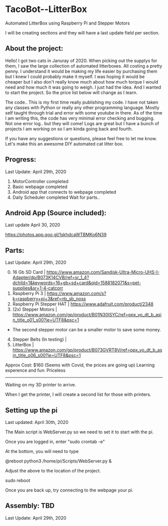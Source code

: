 # TacoBot--LitterBox
Automated LitterBox using Raspberry Pi and Stepper Motors

I will be creating sections and they will have a last update field per section. 

About the project:
---
Hello!
I got two cats in Januray of 2020. When picking out the supplys for them, I saw the large collection of automated litterboxes. All costing a pretty penny. I understand it would be making my life easier by purchasing them but I knew I could probably make it myself. I was hoping it would be cheaper but I also don't really know much about how much torque I would need and how much it was going to weigh. I just had the idea. And I wanted to start the project. So the price list below will change as I learn. 

The code.. This is my first time really publishing my code. I have not taken any classes with Python or really any other programming language. Mostly self taught through trial and error with some youtube in there. As of the time I am writing this, the code has very minimal error checking and bugging. Not one error log.. but they will come! Logs are great but I have a bunch of projects I am working on so I am kinda going back and fourth.

If you have any suggestions or questions, please feel free to let me know. Let's make this an awesome DIY automated cat litter box. 

Progress:
---
Last Update: April 29th, 2020

1. MotorController completed
2. Basic webpage completed
3. Android app that connects to webpage completed
4. Daily Scheduler completed
Wait for parts..

Android App (Source included):
---
Last update April 30, 2020

https://photos.app.goo.gl/1skhdcaWTBMKo6N39


Parts:
---
Last Update: April 29th, 2020

0. 16 Gb SD Card | https://www.amazon.com/Sandisk-Ultra-Micro-UHS-I-Adapter/dp/B073K14CVB/ref=sr_1_4?dchild=1&keywords=16+gb+sd+card&qid=1588182071&s=pet-supplies&sr=1-4-catcorr
1. Raspberry Pi 3 | https://www.amazon.com/s?k=raspberry+pi+3&ref=nb_sb_noss
2. Raspberry Pi Stepper HAT | https://www.adafruit.com/product/2348
3. (2x) Stepper Motors | https://www.amazon.com/gp/product/B01N30ISYC/ref=ppx_yo_dt_b_asin_title_o01_s00?ie=UTF8&psc=1
* The second stepper motor can be a smaller motor to save some money.
4. Stepper Belts (In testing) | 
5. LitterBox | https://www.amazon.com/gp/product/B073GVRT8V/ref=ppx_yo_dt_b_asin_title_o06_s00?ie=UTF8&psc=1

Approx Cost: $160 (Seems with Covid, the prices are going up)
Learning experence and fun: Priceless

---
Waiting on my 3D printer to arrive.

When I get the printer, I will create a second list for those with printers.  

Setting up the pi
---
Last updated: April 30th, 2020

The Main script is WebServer.py so we need to set it to start with the pi.

Once you are logged in, enter "sudo crontab -e"

At the bottom, you will need to type

@reboot python3 /home/pi/Scripts/WebServer.py &

Adjust the above to the location of the project.

sudo reboot

Once you are back up, try connecting to the webpage your pi.

Assembly: TBD
---
Last Update: April 29th, 2020
